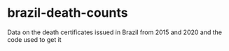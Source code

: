 # brazil-death-counts
Data on the death certificates issued in Brazil from 2015 and 2020 and the code used to get it
